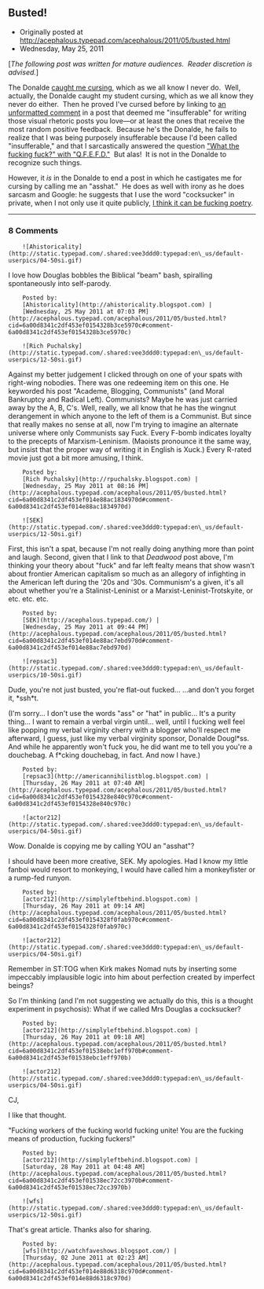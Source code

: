 ## Busted!

 * Originally posted at http://acephalous.typepad.com/acephalous/2011/05/busted.html
 * Wednesday, May 25, 2011



[_The following post was written for mature audiences.  Reader discretion is advised._]

The Donalde [caught me cursing](http://americanpowerblog.blogspot.com/2011/05/scott-eric-kaufman-awards-students-who.html), which as we all know I never do.  Well, actually, the Donalde caught my student cursing, which as we all know they never do either.  Then he proved I've cursed before by linking to [an unformatted comment](http://uncommon-priors.com/?p=1875#comment-5188) in a post that deemed me "insufferable" for writing those visual rhetoric posts you love—or at least the ones that receive the most random positive feedback.  Because he's the Donalde, he fails to realize that I was being purposely insufferable because I'd been called "insufferable," and that I sarcastically answered the question ["What the fucking fuck?" with "Q.F.E.F.D."](http://edgeofthewest.wordpress.com/2009/03/10/watching-watchmen-how-unfilmable-novels-become-unwatchable-films/#comment-35743)  But alas!  It is not in the Donalde to recognize such things.

However, it _is_ in the Donalde to end a post in which he castigates me for cursing by calling me an "asshat."  He does as well with irony as he does sarcasm and Google: he suggests that I use the word "cocksucker" in private, when I not only use it quite publicly, [I think it can be fucking poetry](http://acephalous.typepad.com/acephalous/2006/08/deadwood\_and\_to.html). 

		

* * *

### 8 Comments 

		

                
[]()

	

		![Ahistoricality](http://static.typepad.com/.shared:vee3ddd0:typepad:en\_us/default-userpics/04-50si.gif)
	

	

		

I love how Douglas bobbles the Biblical "beam" bash, spiralling spontaneously into self-parody.

	

		Posted by:
		[Ahistoricality](http://ahistoricality.blogspot.com) |
		[Wednesday, 25 May 2011 at 07:03 PM](http://acephalous.typepad.com/acephalous/2011/05/busted.html?cid=6a00d8341c2df453ef0154328b3ce5970c#comment-6a00d8341c2df453ef0154328b3ce5970c)

[]()

	

		![Rich Puchalsky](http://static.typepad.com/.shared:vee3ddd0:typepad:en\_us/default-userpics/12-50si.gif)
	

	

		

Against my better judgement I clicked through on one of your spats with right-wing nobodies.  There was one redeeming item on this one.  He keyworded his post "Academe, Blogging, Communists" (and Moral Bankruptcy and Radical Left).  Communists?  Maybe he was just carried away by the A, B, C's.  Well, really, we all know that he has the wingnut derangement in which anyone to the left of them is a Communist.  But since that really makes no sense at all, now I'm trying to imagine an alternate universe where only Communists say Fuck.  Every F-bomb indicates loyalty to the precepts of Marxism-Leninism.  (Maoists pronounce it the same way, but insist that the proper way of writing it in English is Xuck.)  Every R-rated movie just got a bit more amusing, I think.

	

		Posted by:
		[Rich Puchalsky](http://rpuchalsky.blogspot.com) |
		[Wednesday, 25 May 2011 at 08:16 PM](http://acephalous.typepad.com/acephalous/2011/05/busted.html?cid=6a00d8341c2df453ef014e88ac1834970d#comment-6a00d8341c2df453ef014e88ac1834970d)

[]()

	

		![SEK](http://static.typepad.com/.shared:vee3ddd0:typepad:en\_us/default-userpics/12-50si.gif)
	

	

		

First, this isn't a spat, because I'm not really doing anything more than point and laugh.  Second, given that I link to that _Deadwood_ post above, I'm thinking your theory about "fuck" and far left fealty means that show wasn't about frontier American capitalism so much as an allegory of infighting in the American left during the '20s and '30s.  Communism's a given, it's all about whether you're a Stalinist-Leninist or a Marxist-Leninist-Trotskyite, or etc. etc. etc.

	

		Posted by:
		[SEK](http://acephalous.typepad.com/) |
		[Wednesday, 25 May 2011 at 09:44 PM](http://acephalous.typepad.com/acephalous/2011/05/busted.html?cid=6a00d8341c2df453ef014e88ac7ebd970d#comment-6a00d8341c2df453ef014e88ac7ebd970d)

[]()

	

		![repsac3](http://static.typepad.com/.shared:vee3ddd0:typepad:en\_us/default-userpics/10-50si.gif)
	

	

		

Dude, you're not just busted, you're flat-out fucked... ...and don't you forget it, \*ssh\*t. 

(I'm sorry... I don't use the words "ass" or "hat" in public... It's a purity thing... I want to remain a verbal virgin until... well, until I fucking well feel like popping my verbal virginity cherry with a blogger who'll respect me afterward, I guess, just like my verbal virginity sponsor, Donalde Dougl\*ss. And while he apparently won't fuck you, he did want me to tell you you're a douchebag. A f\*cking douchebag, in fact. And now I have.)

	

		Posted by:
		[repsac3](http://americannihilistblog.blogspot.com) |
		[Thursday, 26 May 2011 at 07:40 AM](http://acephalous.typepad.com/acephalous/2011/05/busted.html?cid=6a00d8341c2df453ef0154328e840c970c#comment-6a00d8341c2df453ef0154328e840c970c)

[]()

	

		![actor212](http://static.typepad.com/.shared:vee3ddd0:typepad:en\_us/default-userpics/04-50si.gif)
	

	

		

Wow. Donalde is copying me by calling YOU an "asshat"?

I should have been more creative, SEK. My apologies. Had I know my little fanboi would resort to monkeying, I would have called him a monkeyfister or a rump-fed runyon.

	

		Posted by:
		[actor212](http://simplyleftbehind.blogspot.com) |
		[Thursday, 26 May 2011 at 09:14 AM](http://acephalous.typepad.com/acephalous/2011/05/busted.html?cid=6a00d8341c2df453ef0154328f0fab970c#comment-6a00d8341c2df453ef0154328f0fab970c)

[]()

	

		![actor212](http://static.typepad.com/.shared:vee3ddd0:typepad:en\_us/default-userpics/04-50si.gif)
	

	

		

Remember in ST:TOG when Kirk makes Nomad nuts by inserting some impeccably implausible logic into him about perfection created by imperfect beings?

So I'm thinking (and I'm not suggesting we actually do this, this is a thought experiment in psychosis): What if we called Mrs Douglas a cocksucker?

	

		Posted by:
		[actor212](http://simplyleftbehind.blogspot.com) |
		[Thursday, 26 May 2011 at 09:18 AM](http://acephalous.typepad.com/acephalous/2011/05/busted.html?cid=6a00d8341c2df453ef01538ebc1eff970b#comment-6a00d8341c2df453ef01538ebc1eff970b)

[]()

	

		![actor212](http://static.typepad.com/.shared:vee3ddd0:typepad:en\_us/default-userpics/04-50si.gif)
	

	

		

CJ,

I like that thought.

"Fucking workers of the fucking world fucking unite! You are the fucking means of production, fucking fuckers!"

	

		Posted by:
		[actor212](http://simplyleftbehind.blogspot.com) |
		[Saturday, 28 May 2011 at 04:48 AM](http://acephalous.typepad.com/acephalous/2011/05/busted.html?cid=6a00d8341c2df453ef01538ec72cc3970b#comment-6a00d8341c2df453ef01538ec72cc3970b)

[]()

	

		![wfs](http://static.typepad.com/.shared:vee3ddd0:typepad:en\_us/default-userpics/12-50si.gif)
	

	

		

That's great article. Thanks also for sharing.

	

		Posted by:
		[wfs](http://watchfaveshows.blogspot.com/) |
		[Thursday, 02 June 2011 at 02:23 AM](http://acephalous.typepad.com/acephalous/2011/05/busted.html?cid=6a00d8341c2df453ef014e88d6318c970d#comment-6a00d8341c2df453ef014e88d6318c970d)

		

        